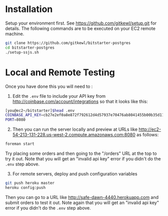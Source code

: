 Installation
============
Setup your environment first.  See https://github.com/gitkewl/setup.git for details.
The following commands are to be executed on your EC2 remote machine.

```sh
git clone https://github.com/gitkewl/bitstarter-postgres
cd bitstarter-postgres
./setup-ssjs.sh
```

Local and Remote Testing
========================
Once you have done this you will need to :
 
1. Edit the `.env` file to include your API key from
http://coinbase.com/account/integrations so that it looks like this:

```bash
[you@ec2~/bitstarter]$head .env
COINBASE_API_KEY=cb27e2ef0a8e872f792612d4d57937e70476ab8041455b00b35d1196cf80f50d
PORT=8080
```

2. Then you can run the server locally and preview at URLs like http://ec2-54-213-131-228.us-west-2.compute.amazonaws.com:8080 as follows:

```sh
foreman start
```

Try placing some orders and then going to the "/orders" URL at the top to
try it out. Note that you will get an "invalid api key" error if you didn't
do the `.env` step above.


3. For remote servers, deploy and push configuration variables

```sh
git push heroku master
heroku config:push
```

Then you can go to a URL like http://safe-dawn-4440.herokuapp.com and submit
orders to test it out. Note again that you will get an "invalid api key"
error if you didn't do the `.env` step above.

